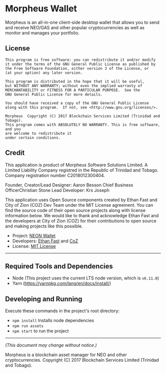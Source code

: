 # Morpheus Wallet

Morpheus is an all-in-one client-side desktop wallet that allows you to send and receive NEO/GAS and other popular cryptocurrencies as well as monitor and manages your portfolio.

## License

    This program is free software: you can redistribute it and/or modify
    it under the terms of the GNU General Public License as published by
    the Free Software Foundation, either version 3 of the License, or
    (at your option) any later version.

    This program is distributed in the hope that it will be useful,
    but WITHOUT ANY WARRANTY; without even the implied warranty of
    MERCHANTABILITY or FITNESS FOR A PARTICULAR PURPOSE.  See the
    GNU General Public License for more details.

    You should have received a copy of the GNU General Public License
    along with this program.  If not, see <http://www.gnu.org/licenses/>.

    Morpheus  Copyright (C) 2017 Blockchain Services Limited (Trinidad and Tobago).
    This program comes with ABSOLUTELY NO WARRANTY. This is free software, and you
    are welcome to redistribute it
    under certain conditions.



## Credit

This application is product of Morpheus Software Solutions Limited. A Limited Liability Company registred in the Republic of Trinidad and Tobago. Company registration number C2018012300404.

Founder, Creator/Lead Designer: Aaron Besson
Chief Business OfficerChristian Stone
Lead Developer: Krs Joseph

This application uses Open Source components created by Ethan Fast and City of Zion (COZ) Dev Team under the MIT License agreement. You can find the source code of their open source projects along with license information below. We would like to thank and acknowledge Ethan Fast and the developers at City of Zion (COZ) for their contributions to open source and making projects like this possible.

 - Project: [NEON Wallet](https://github.com/CityOfZion/neon-wallet)
 - Developers: [Ethan Fast](https://github.com/Ejhfast) and [CoZ](https://github.com/CityOfZion)
 - License: [MIT License](https://github.com/CityOfZion/neon-wallet/blob/dev/LICENSE.md)
 
_____

## Required Tools and Dependencies

  - Node (This project uses the current LTS node version, which is `v6.11.0`)
  - Yarn (https://yarnpkg.com/lang/en/docs/install/)

## Developing and Running

Execute these commands in the project's root directory:

  - `npm install` Installs node dependencies
  - `npm run assets`
  - `npm start` to run the project

_____

*(This document may change without notice.)*

Morpheus is a blockchain asset manager for NEO and other cryptocurrencies.
Copyright (C) 2017 Blockchain Services Limited (Trinidad and Tobago).
